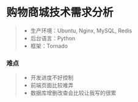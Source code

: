# 购物商城技术需求分析
> * 生产环境：Ubuntu, Nginx, MySQL, Redis
> * 后台语言：Python
> * 框架：Tornado

### 难点
> * 开发进度不好控制
> * 前端页面比较难弄
> * 数据库增删改查会比较让我写的很累
